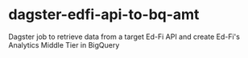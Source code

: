 # dagster-edfi-api-to-bq-amt
Dagster job to retrieve data from a target Ed-Fi API and create Ed-Fi's Analytics Middle Tier in BigQuery
